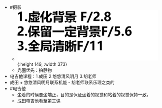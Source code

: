 - #摄影
	- ![image.png](../assets/image_1727065891146_0.png){:height 149, :width 373}
	- 光圈优先：拍静物
- 电吉他课程：1.成田 2.悠悠清风明月 3.胡老师
- 成田 + 悠悠清风明月联系机能 - 胡老师联系乐理之类的
- #电吉他
	- 坐着的时候要坐端正，目的是保证坐着的视觉和站着的视觉保持一致。
	- 成田电吉他看至第三课